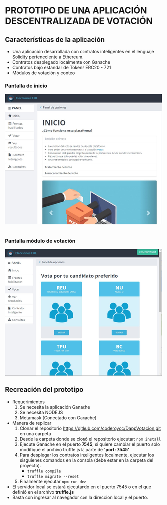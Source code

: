 # PROTOTIPO DE UNA APLICACIÓN DESCENTRALIZADA DE VOTACIÓN
## Características de la aplicación
* Una aplicación desarrollada con contratos inteligentes en el lenguaje Solidity perteneciente a Ethereum.
* Contratos desplegado localmente con Ganache
* Contratos bajo estandar de Tokens ERC20 - 721
* Módulos de votación y conteo

### Pantalla de inicio
<img src="./public/img/cap-votacion-inicio.jpg">
<br /><br />


### Pantalla módulo de votación
<img src="./public/img/cap-votacion.jpg">

## Recreación del prototipo
* Requerimientos
  1. Se necesita la aplicación Ganache  
  2. Se necesita NODEJS
  3. Metamask (Conectado con Ganache)
* Manera de replicar
  1. Clonar el repositorio  https://github.com/coderoycc/DappVotacion.git en una carpeta
  2. Desde la carpeta donde se clonó el repositorio ejecutar: `npm install`
  3. Ejecute Ganache en el puerto **7545**, si quiere cambiar el puerto solo modifique el archivo truffle.js la parte de **'port: 7545'**
  4. Para desplegar los contratos inteligentes localmente, ejecutar los sisguienes comandos en la consola (debe estar en la carpeta del proyecto). 
      * `truffle compile`
      * `truffle migrate --reset`
  5. Finalmente ejecutar `npm run dev`
* El servidor local se estará ejecutando en el puerto 7545 o en el que definió en el archivo **truffle.js**
* Basta con ingresar al navegador con la direccion local y el puerto.

